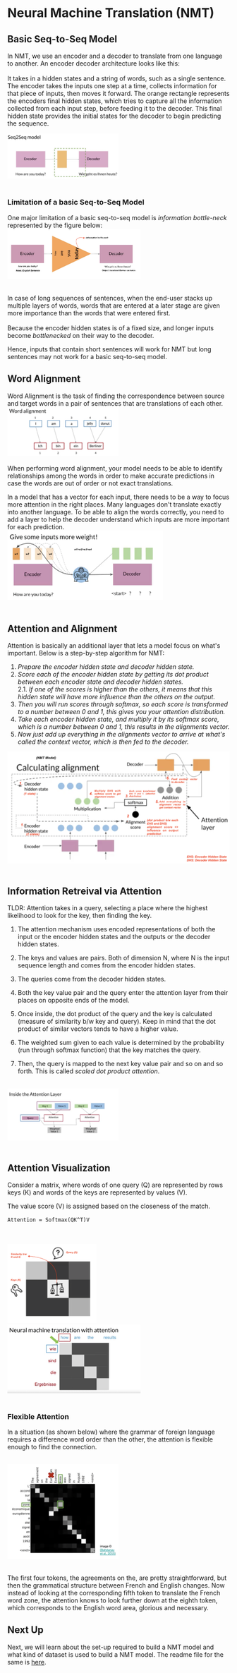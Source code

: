 # Neural Machine Translation (NMT)

## Basic Seq-to-Seq Model

In NMT, we use an encoder and a decoder to translate from one language to another. An encoder decoder architecture looks like this:
<br><br>
It takes in a hidden states and a string of words, such as a single sentence. The encoder takes the inputs one step at a time, collects information for that piece of inputs, then moves it forward. The orange rectangle represents the encoders final hidden states, which tries to capture all the information collected from each input step, before feeding it to the decoder. This final hidden state provides the initial states for the decoder to begin predicting the sequence.

<img src="./images/1. basic seq-to-seq model.png" width="50%"><img> <br><br>

### Limitation of a basic Seq-to-Seq Model

One major limitation of a basic seq-to-seq model is *information bottle-neck* represented by the figure below:
<img src="./images/2.NMT basic model.png" width="60%"><img> <br><br>

In case of long sequences of sentences, when the end-user stacks up multiple layers of words, words that are entered at a later stage are given more importance than the words that were entered first.<br><br>
 Because the encoder hidden states is of a fixed size, and longer inputs become *bottlenecked* on their way to the decoder.

Hence, inputs that contain short sentences will work for NMT but long sentences may not work for a basic seq-to-seq model.

## Word Alignment

Word Alignment is the task of finding the correspondence between source and target words in a pair of sentences that are translations of each other.<br>
<img src="./images/3. word alignment.png" width="50%"><img> <br><br>
When performing word alignment, your model needs to be able to identify relationships among the words in order to make accurate predictions in case the words are out of order or not exact translations.

In a model that has a vector for each input, there needs to be a way to focus more attention in the right places. Many languages don't translate exactly into another language. To be able to align the words correctly, you need to add a layer to help the decoder understand which inputs are more important for each prediction.<br>
<img src="./images/4. alignment and attention.png" width="70%"><img> <br><br>

## Attention and Alignment
Attention is basically an additional layer that lets a model focus on what's important. 
Below is a step-by-step algorithm for NMT:
1. *Prepare the encoder hidden state and decoder hidden state.*
2. *Score each of the encoder hidden state by getting its dot product between each encoder state and decoder hidden states.*<br>
    2.1. *If one of the scores is higher than the others, it means that this hidden state will have more influence than the others on the output.*
3. *Then you will run scores through softmax, so each score is transformed to a number between 0 and 1, this gives you your attention distribution.*
4. *Take each encoder hidden state, and multiply it by its softmax score, which is a number between 0 and 1, this results in the alignments vector.*
5. *Now just add up everything in the alignments vector to arrive at what's called the context vector, which is then fed to the decoder.*

<img src="./images/5. Calculating alignment for NMT model.png"><img> <br><br>

## Information Retreival via Attention

TLDR: Attention takes in a query, selecting a place where the highest likelihood to look for the key, then finding the key.

1. The attention mechanism uses encoded representations of both the input or the encoder hidden states and the outputs or the decoder hidden states.

2. The keys and values are pairs. Both of dimension N, where N is the input sequence length and comes from the encoder hidden states. 

3. The queries come from the decoder hidden states.

4. Both the key value pair and the query enter the attention layer from their places on opposite ends of the model.

5. Once inside, the dot product of the query and the key is calculated (measure of similarity b/w key and query). Keep in mind that the dot product of similar vectors tends to have a higher value.

6. The weighted sum given to each value is determined by the probability (run through softmax function) that the key matches the query.

7. Then, the query is mapped to the next key value pair and so on and so forth. This is called *scaled dot product attention*.<br><br>

<img src="./images/6. Inside attention layer.png" width="50%"></img><br><br>

## Attention Visualization

Consider a matrix, where words of one query (Q) are represented by rows  keys (K) and words of the keys are represented by values (V).
<br>

The value score (V) is assigned based on the closeness of the match.<br>

```buildoutcfg
Attention = Softmax(QK^T)V
``` 
<br><br>
<img src="./images/7. attention visual - 1.png" width="40%"></img> <img src="./images/8. NMT with attention.png" width="60%"></img> <br><br>

### Flexible Attention

In a situation (as shown below) where the grammar of foreign language requires a difference word order than the other, the attention is flexible enough to find the connection. <br><br>

<img src="./images/9. flexible attention.png" width="50%"></img><br><br>

The first four tokens, the agreements on the, are pretty straightforward, but then the grammatical structure between French and English changes. Now instead of looking at the corresponding fifth token to translate the French word zone, the attention knows to look further down at the eighth token, which corresponds to the English word area, glorious and necessary.  


## Next Up

Next, we will learn about the set-up required to build a NMT model and what kind of dataset is used to build a NMT model. The readme file for the same is [here](./NMT%20SetUp.md).




 


